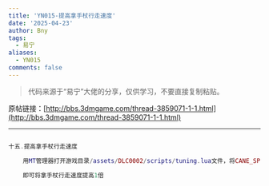 ```yaml
---
title: 'YN015-提高拿手杖行走速度'
date: '2025-04-23'
author: Bny
tags:
  - 易宁
aliases:
  - YN015
comments: false
---
```


> 代码来源于“易宁”大佬的分享，仅供学习，不要直接复制粘贴。

原帖链接：[http://bbs.3dmgame.com/thread-3859071-1-1.html](http://bbs.3dmgame.com/thread-3859071-1-1.html)

---

```lua  

十五.提高拿手杖行走速度	用MT管理器打开游戏目录/assets/DLC0002/scripts/tuning.lua文件，将CANE_SPEED_MULT = 1.25,替换为CANE_SPEED_MULT = 2.5,	即可将拿手杖行走速度提高1倍

```  

